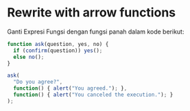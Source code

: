 
# Rewrite with arrow functions

Ganti Expresi Fungsi dengan fungsi panah dalam kode berikut:

```js run
function ask(question, yes, no) {
  if (confirm(question)) yes();
  else no();
}

ask(
  "Do you agree?",
  function() { alert("You agreed."); },
  function() { alert("You canceled the execution."); }
);
```
